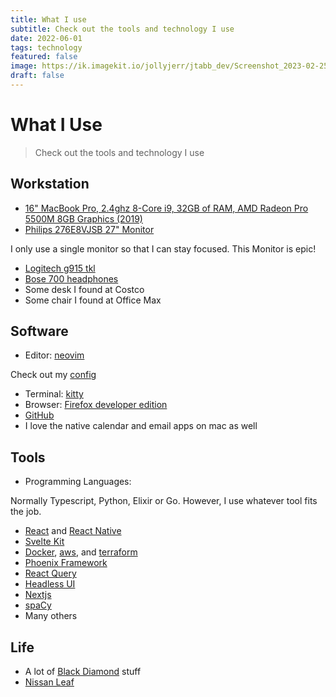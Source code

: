 ```yaml
---
title: What I use
subtitle: Check out the tools and technology I use
date: 2022-06-01
tags: technology
featured: false
image: https://ik.imagekit.io/jollyjerr/jtabb_dev/Screenshot_2023-02-25_at_12.26.37_PM_wYb-gQDe4.png
draft: false
---
```


# What I Use

> Check out the tools and technology I use

## Workstation

- [16" MacBook Pro, 2.4ghz 8-Core i9, 32GB of RAM, AMD Radeon Pro 5500M 8GB Graphics (2019)](https://everymac.com/systems/apple/macbook_pro/specs/macbook-pro-core-i9-2.4-eight-core-16-2019-scissor-specs.html)
- [Philips 276E8VJSB 27" Monitor](https://www.amazon.com/gp/product/B07JXCR263/ref=ppx_yo_dt_b_search_asin_title?ie=UTF8&psc=1)

I only use a single monitor so that I can stay focused. This Monitor is epic!

- [Logitech g915 tkl](https://www.logitechg.com/en-us/products/gaming-keyboards/g915-tkl-wireless.html)
- [Bose 700 headphones](https://www.bose.com/en_us/products/headphones/noise_cancelling_headphones/noise-cancelling-headphones-700.html)
- Some desk I found at Costco
- Some chair I found at Office Max

## Software

- Editor: [neovim](https://neovim.io/)

Check out my [config](https://github.com/jollyjerr/dotfiles)

- Terminal: [kitty](https://sw.kovidgoyal.net/kitty/)
- Browser: [Firefox developer edition](https://www.mozilla.org/en-US/firefox/developer/)
- [GitHub](https://github.com/)
- I love the native calendar and email apps on mac as well

## Tools

- Programming Languages:

Normally Typescript, Python, Elixir or Go. However, I use whatever tool fits the job.

- [React](https://reactjs.org/) and [React Native](https://reactnative.dev/)
- [Svelte Kit](https://kit.svelte.dev/)
- [Docker](https://www.docker.com/), [aws](https://aws.amazon.com/), and [terraform](https://www.terraform.io/)
- [Phoenix Framework](https://phoenixframework.org/)
- [React Query](https://react-query.tanstack.com/)
- [Headless UI](https://headlessui.dev/)
- [Nextjs](https://nextjs.org/)
- [spaCy](https://spacy.io/)
- Many others

## Life

- A lot of [Black Diamond](https://www.blackdiamondequipment.com/en_US/) stuff
- [Nissan Leaf](https://www.nissanusa.com/vehicles/electric-cars/leaf.html)
